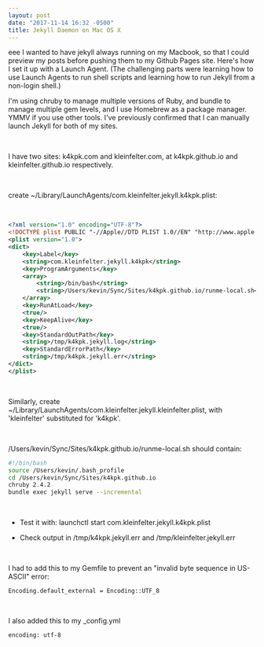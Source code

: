 ```yaml
---
layout: post
date: "2017-11-14 16:32 -0500"
title: Jekyll Daemon on Mac OS X
---
```

eee
I wanted to have jekyll always running on my Macbook, so that I could preview my posts before pushing them to my Github Pages site. Here's how I set it up with a Launch Agent. (The challenging parts were learning how to use Launch Agents to run shell scripts and learning how to run Jekyll from a non-login shell.)

I'm using chruby to manage multiple versions of Ruby, and bundle to manage multiple gem levels, and I use Homebrew as a package manager. YMMV if you use other tools.  I've previously confirmed that I can manually launch Jekyll for both of my sites.

 

I have two sites: k4kpk.com and kleinfelter.com, at k4kpk.github.io and kleinfelter.github.io respectively.

 

create \~/Library/LaunchAgents/com.kleinfelter.jekyll.k4kpk.plist:

 

```xml
<?xml version="1.0" encoding="UTF-8"?>
<!DOCTYPE plist PUBLIC "-//Apple//DTD PLIST 1.0//EN" "http://www.apple.com/DTDs/PropertyList-1.0.dtd">
<plist version="1.0">
<dict>
    <key>Label</key>
    <string>com.kleinfelter.jekyll.k4kpk</string>
    <key>ProgramArguments</key>
    <array>
        <string>/bin/bash</string>
        <string>/Users/kevin/Sync/Sites/k4kpk.github.io/runme-local.sh</string>
    </array>
    <key>RunAtLoad</key>
    <true/>
    <key>KeepAlive</key>
    <true/>
    <key>StandardOutPath</key>
    <string>/tmp/k4kpk.jekyll.log</string>
    <key>StandardErrorPath</key>
    <string>/tmp/k4kpk.jekyll.err</string>
</dict>
</plist>
```

 

Similarly, create \~/Library/LaunchAgents/com.kleinfelter.jekyll.kleinfelter.plist, with 'kleinfelter' substituted for 'k4kpk'.

 

/Users/kevin/Sync/Sites/k4kpk.github.io/runme-local.sh should contain:

```bash
#!/bin/bash
source /Users/kevin/.bash_profile
cd /Users/kevin/Sync/Sites/k4kpk.github.io
chruby 2.4.2
bundle exec jekyll serve --incremental
```

 

-   Test it with: launchctl start com.kleinfelter.jekyll.k4kpk.plist

-   Check output in /tmp/k4kpk.jekyll.err and /tmp/kleinfelter.jekyll.err

 

I had to add this to my Gemfile to prevent an "invalid byte sequence in US-ASCII" error:

```text
Encoding.default_external = Encoding::UTF_8
```

 

I also added this to my \_config.yml

```text
encoding: utf-8
```

